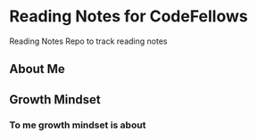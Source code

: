 # Reading Notes for CodeFellows

Reading Notes Repo to track reading notes

## About Me



## Growth Mindset

### To me growth mindset is about

